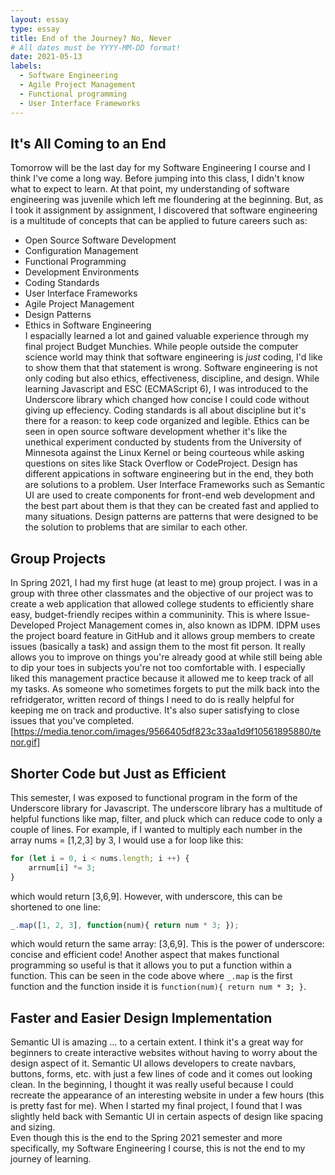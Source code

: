 ```yaml
---
layout: essay
type: essay
title: End of the Journey? No, Never
# All dates must be YYYY-MM-DD format!
date: 2021-05-13
labels:
  - Software Engineering
  - Agile Project Management
  - Functional programming
  - User Interface Frameworks
---
```


## It's All Coming to an End
Tomorrow will be the last day for my Software Engineering I course and I think I've come a long way. Before jumping into this class, I didn't know what to expect to learn. At that point, my understanding of software engineering was juvenile which left me floundering at the beginning. But, as I took it assignment by assignment, I discovered that software engineering is a multitude of concepts that can be applied to future careers such as: 
* Open Source Software Development
* Configuration Management
* Functional Programming
* Development Environments
* Coding Standards
* User Interface Frameworks
* Agile Project Management
* Design Patterns
* Ethics in Software Engineering  
 I espacially learned a lot and gained valuable experience through my final project Budget Munchies. While people outside the computer science world may think that software engineering is *just* coding, I'd like to show them that that statement is wrong. Software engineering is not only coding but also ethics, effectiveness, discipline, and design. While learning Javascript and ESC (ECMAScript 6), I was introduced to the Underscore library which changed how concise I could code without giving up effeciency. Coding standards is all about discipline but it's there for a reason: to keep code organized and legible. Ethics can be seen in open source software development whether it's like the unethical experiment conducted by students from the University of Minnesota against the Linux Kernel or being courteous while asking questions on sites like Stack Overflow or CodeProject. Design has different appications in software engineering but in the end, they both are solutions to a problem. User Interface Frameworks such as Semantic UI are used to create components for front-end web development and the best part about them is that they can be created fast and applied to many situations. Design patterns are patterns that were designed to be the solution to problems that are similar to each other. 
## Group Projects
In Spring 2021, I had my first huge (at least to me) group project. I was in a group with three other classmates and the objective of our project was to create a web application that allowed college students to efficiently share easy, budget-friendly recipes within a communinity. This is where Issue-Developed Project Management comes in, also known as IDPM. IDPM uses the project board feature in GitHub and it allows group members to create issues (basically a task) and assign them to the most fit person. It really allows you to improve on things you're already good at while still being able to dip your toes in subjects you're not too comfortable with. I especially liked this management practice because it allowed me to keep track of all my tasks. As someone who sometimes forgets to put the milk back into the refridgerator, written record of things I need to do is really helpful for keeping me on track and productive. It's also super satisfying to close issues that you've completed. [https://media.tenor.com/images/9566405df823c33aa1d9f10561895880/tenor.gif] 
## Shorter Code but Just as Efficient
This semester, I was exposed to functional program in the form of the Underscore library for Javascript. The underscore library has a multitude of helpful functions like map, filter, and pluck which can reduce code to only a couple of lines. For example, if I wanted to multiply each number in the array nums = [1,2,3] by 3, I would use a for loop like this: 
```javascript
for (let i = 0, i < nums.length; i ++) {
    arrnum[i] *= 3; 
}
```
which would return [3,6,9]. However, with underscore, this can be shortened to one line: 
```javascript
_.map([1, 2, 3], function(num){ return num * 3; });
```
which would return the same array: [3,6,9]. This is the power of underscore: concise and efficient code! Another aspect that makes functional programming so useful is that it allows you to put a function within a function. This can be seen in the code above where `_.map` is the first function and the function inside it is `function(num){ return num * 3; }`. 
## Faster and Easier Design Implementation
Semantic UI is amazing ... to a certain extent. I think it's a great way for beginners to create interactive websites without having to worry about the design aspect of it. Semantic UI allows developers to create navbars, buttons, forms, etc. with just a few lines of code and it comes out looking clean. In the beginning, I thought it was really useful because I could recreate the appearance of an interesting website in under a few hours (this is pretty fast for me). When I started my final project, I found that I was slightly held back with Semantic UI in certain aspects of design like spacing and sizing.  
Even though this is the end to the Spring 2021 semester and more specifically, my Software Engineering I course, this is not the end to my journey of learning. 
